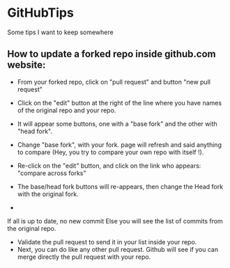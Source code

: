 GitHubTips
==========

Some tips I want to keep somewhere


How to update a forked repo inside github.com website:
------------------------------------------------------

* From your forked repo, click on "pull request" and button "new pull request"

* Click on the "edit" button at the right of the line where you have names of the original repo and your repo.
* It will appear some buttons, one with a "base fork" and the other with "head fork".
* Change "base fork", with your fork. page will refresh and said anything to compare (Hey, you try to compare your own repo with itself !).
* Re-click on the "edit" button, and click on the link who appears: "compare across forks"
* The base/head fork buttons will re-appears, then change the Head fork with the original fork.
* 
If   all is up to date, no new commit 
Else you will see the list of commits from the original repo.
* Validate the pull request to send it in your list inside your repo.  
* Next, you can do like any other pull request.
Github will see if you can merge directly the pull request with your repo.



